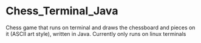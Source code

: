 # Chess_Terminal_Java
Chess game that runs on terminal and draws the chessboard and pieces on it (ASCII art style), written in Java. Currently only runs on linux terminals
